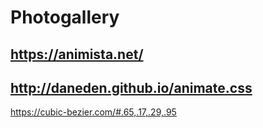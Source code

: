 # Photogallery
https://animista.net/
-----------------------------------------
http://daneden.github.io/animate.css
-----------------------------------------
https://cubic-bezier.com/#.65,.17,.29,.95

